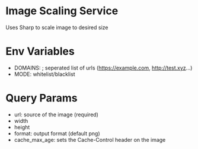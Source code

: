 # Image Scaling Service
Uses Sharp to scale image to desired size

# Env Variables
- DOMAINS: ; seperated list of urls (https://example.com, http://test.xyz...)
- MODE: whitelist/blacklist

# Query Params
- url: source of the image (required)
- width
- height
- format: output format (default png)
- cache_max_age: sets the Cache-Control header on the image
